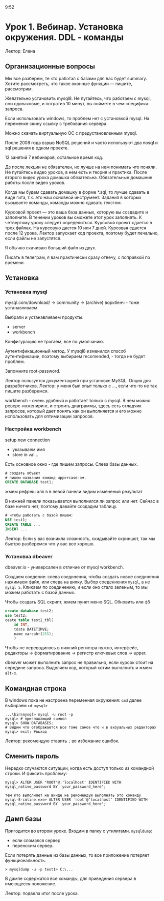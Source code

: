 9:52
# Урок 1. Вебинар. Установка окружения. DDL - команды

Лектор: Елена

## Организационные вопросы

Мы все разберем, те кто работал с базами для вас будет summary.
Хотите рассмотреть, что такое оконные функции — пишите, рассмотрим.

Желательно установить mysql8. Не пугайтесь, что работаем с mysql,
они одинаковые, и потратив 10 минут, вы поймете в чем специфика запроса.

Если использовать windows, то проблем нет с установкой mysql.
На переменке скину ссылку с требования сервера.

Можно скачать виртуальную ОС с предустановленным mysql.

После 2008 года взрыв NoSQL решений и часто используют два nosql и sql решения в одном проекте.

12 занятий 7 вебинаров, остальное время код.

Дз после лекции не обязателен, но лучше на нем понимать что поняли.
Не пугайтесь видео уроков, в нем есть и теория и практика.
После второго видео урока домашка обязательна. Обязательные
домашние работы после видео уроков.

Когда мы будем сдавать домашку в форме *.sql, то лучше сдавать в виде гита,
т.к. это наш основной инструмент. Задания в которых вызываете команды,
команды можно сдавать текстом.

Курсовой проект — это ваша база данных, которую вы создадите и заполните.
В течении уроков вы сможете этот урок заполнять.  К четвертому уроку
следует определиться. Курсовой проект сдается в трех файлах. На курсовую
дается 10 или 7 дней. Курсовая сдается после 12 урока. Лектор запускает
код проекта, поэтому будет печально, если файлы не запустятся.

Я обычно скачиваю больший файл из двух. 

Писать в телеграм, я вам практически сразу отвечу, с поправкой по времени.

## Установка

### Установка mysql
mysql.com/download/ -> community -> (archive)
воркбенч - тоже устанавливаем.

Выбрали и устанавливаем продукты:
* server
* workbench

Конфигурацию не трогаем, все по умолчанию.

Аутентификационный метод. У mysql8 изменился способ аутентификации,
поэтому выбираем recomended, - тогда не будет проблем.

Запомните root-password.

Лектор пользуется документацией при установке MySQL. Опция для разработчиков.
Лектор: у меня был опыт только с ..., если что-то не так пишите разберемся.

workbench - очень удобный и работает только с mysql. В нем можно
реверс-инжениринг, и строить диаграммы, здесь есть отладчик запросов,
который дает понять как он выполняется и его можно использовать
для оптимизации запросов.

### Настройка workbench

setup new connection
* указываем имя
* store in val...

Есть основное окно - где пишем запросы.
Слева базы данных.

```sql
# создать объект
# пишем названия команд uppercase-ом.
CREATE DATABASE test1;
```

жмем рефреш алл в в левой панели видим измененый результат

В нижней панели показывается выполнился ли запрос или нет.
Сейчас в базе ничего нет, поэтому давайте создадим таблицу.
```sql
# чтобы работать с базой пишем:
USE test1;
CREATE TABLE ...
INSERT ...
```

Лектор: Если у вас возникла сложность, скидывайте скриншот, так мы быстро разберемся что у вас все хорошо.

### Установка dbeaver

dbeaver.io - универсален в отличие от mysql workbench.

Создаем соедение: слева соединения, чтобы создать новое соединения
нажимаем файл, или слева на вилку. Выбор соедениения `mysql`, а не `mysql 5`.
Кликаем по соединению, и если 
оно стало зеленым, то мы можем работать с базой данных.

Чтобы создать SQL скрипт, жмем пункт меню SQL. Обновить или ф5

```sql
create database test2;
use test2;
ceate table test2_tbl(
    id INT,
    tdate DATETIMVE;
    name varcahr(255);
    )
```

Чтобы не переводилось в нижний регистра нужно, интерфейс, редакторы -> форматирование -> регистр ключевых слов -> upper.

dbeaver может выполнить запрос не правильно, если курсок стоит
на середине запроса. Выделяем код, который хотим выполнить и жмем
`alt-x`.

## Командная строка

В windows пока не настроена переменная окружения:
`cmd` далее выбираем `cd mysql>`
```shell
...\bin\mysql> mysql -u root -p
mysql> # приглашающий символ
mysql> SHOW DATABASES;
# Видим что отображается все тоже самое что и в визуальных редакторах
mysql> exit; #выход
```

Лектор: рекомендую ставить `;` во избежание ошибок.

## Сменить пароль

Нередко случаются ситуации, когда есть доступ только из командной строки. И фиксить проблему:
```shell
mysql> ALTER USER "ROOT"@:'localhost' IDENTIFIED WITH mysql_native_password BY 'your_password_here';
```

```shell
тем кто выполняет на винде не рекомендую выполнять это команду
mysql-8-cmline.exe> ALTER USER 'root'@'localhost' IDENTIFIED WITH mysql_native_password BY 'your_password_here';
```

## Дамп базы

Пригодится во втором уроке. Входим в папку с утилитами. `mysqldump`:
* если сломался сервер
* переносим сервер.

Если потерять данные из базы данных, то все приложение потеряет функциональность.
```shell
> mysqldump -u -p test1> C:\...
```

В дампе содержатся все команды, для приведения сервера в имеющееся положение.

Лектор: подвела итог после урока.



```shell

```
